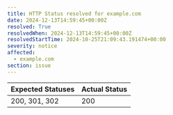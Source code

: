 ```yaml
---
title: HTTP Status resolved for example.com
date: 2024-12-13T14:59:45+00:00Z
resolved: True
resolvedWhen: 2024-12-13T14:59:45+00:00Z
resolvedStartTime: 2024-10-25T21:09:43.191474+00:00
severity: notice
affected:
  - example.com
section: issue
---
```


| Expected Statuses | Actual Status  |
|-------------------|----------------|
| 200, 301, 302 | 200 |
